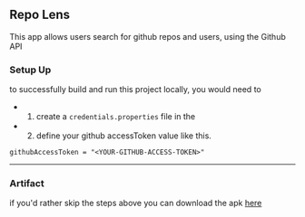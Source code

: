 ## Repo Lens
This app allows users search for github repos and users, using the Github API

### Setup Up
to successfully build and run this project locally, you would need to 
- 1. create a `credentials.properties` file in the 
- 2. define your github accessToken value like this.
```properties
githubAccessToken = "<YOUR-GITHUB-ACCESS-TOKEN>"
```

-- --

### Artifact
if you'd rather skip the steps above you can download the apk [here]("")